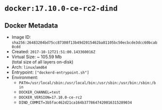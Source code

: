 # `docker:17.10.0-ce-rc2-dind`

## Docker Metadata

- Image ID: `sha256:26483204bd75cc87308f13b49d2015462ba81105bc50ecbcde3dcc60bcab0cdd`
- Created: `2017-10-12T21:51:00.143360016Z`
- Virtual Size: ~ 105.59 Mb  
  (total size of all layers on-disk)
- Arch: `linux`/`amd64`
- Entrypoint: `["dockerd-entrypoint.sh"]`
- Environment:
  - `PATH=/usr/local/sbin:/usr/local/bin:/usr/sbin:/usr/bin:/sbin:/bin`
  - `DOCKER_CHANNEL=test`
  - `DOCKER_VERSION=17.10.0-ce-rc2`
  - `DIND_COMMIT=3b5fac462d21ca164b3778647420016315289034`
